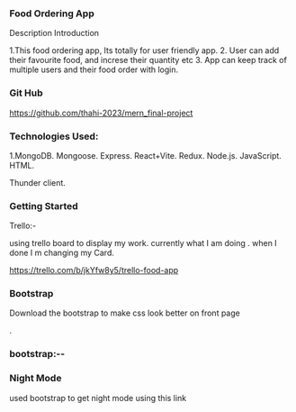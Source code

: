### Food Ordering App ###

Description
Introduction


1.This food ordering app, Its totally for user friendly app.
2. User can add their favourite food, and increse their quantity etc
3. App can keep track of multiple users and their food order with login.

### Git Hub

https://github.com/thahi-2023/mern_final-project

### Technologies Used:
 1.MongoDB.
 Mongoose.
 Express.
 React+Vite.
 Redux.
  Node.js.
  JavaScript.
  HTML.
  
  Thunder client.
  


### Getting Started ###
Trello:-

using trello board to display my work.
currently what I am doing .
when I done I m changing my Card.

https://trello.com/b/jkYfw8y5/trello-food-app

### Bootstrap
Download the bootstrap to make css look better on front page



.


### bootstrap:--
### Night Mode

used bootstrap to get night mode using this link
<link href="https://cdn.jsdelivr.net/npm/bootstrap-dark-5@1.1.3/dist/css/bootstrap-night.min.css" rel="stylesheet">















